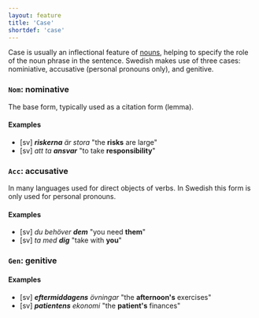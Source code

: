 ```yaml
---
layout: feature
title: 'Case'
shortdef: 'case'
---
```


Case is usually an inflectional feature of [nouns](sv-pos/NOUN), helping to specify the role of the noun phrase in the sentence. Swedish makes use of three cases: nominiative, accusative (personal pronouns only), and genitive.

### `Nom`: nominative

The base form, typically used as a citation form (lemma).

#### Examples

* [sv] _<b>riskerna</b> är stora_ "the <b>risks</b> are large"
* [sv] _att ta <b>ansvar</b>_ "to take <b>responsibility</b>"

### `Acc`: accusative

In many languages used for direct objects of verbs. In Swedish this form is only used for personal pronouns.

#### Examples

* [sv] _du behöver <b>dem</b>_ "you need <b>them</b>"
* [sv] _ta med <b>dig</b>_ "take with <b>you</b>"

### `Gen`: genitive

#### Examples

* [sv] _<b>eftermiddagens</b> övningar_ "the <b>afternoon's</b> exercises"
* [sv] _<b>patientens</b> ekonomi_ "the <b>patient's</b> finances"


